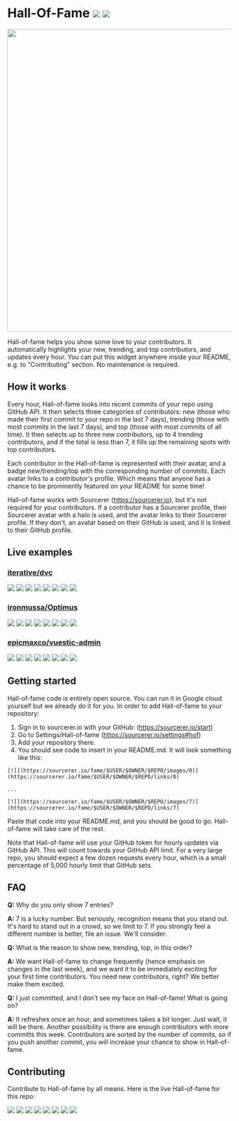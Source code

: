 # Hall-Of-Fame [![](https://img.shields.io/github/release/sourcerer-io/hall-of-fame.svg?colorB=58839b)](https://github.com/sourcerer-io/hall-of-fame/releases) [![](https://img.shields.io/github/license/sourcerer-io/hall-of-fame.svg?colorB=ff0000)](https://github.com/sourcerer-io/hall-of-fame/blob/master/LICENSE.md)

<img src="https://user-images.githubusercontent.com/20287615/43668986-d98186cc-9734-11e8-9c3e-3956a512be04.png" width="680px">

Hall-of-fame helps you show some love to your contributors. It automatically highlights your new, trending, and top contributors, and updates every hour. You can put this widget anywhere inside your README, e.g. to "Contributing" section. No maintenance is required.

## How it works

Every hour, Hall-of-fame looks into recent commits of your repo using GitHub API. It then selects three categories of contributors: new (those who made their first commit to your repo in the last 7 days), trending (those with most commits in the last 7 days), and top (those with most commits of all time). It then selects up to three new contributors, up to 4 trending contributors, and if the total is less than 7, it fills up the remaining spots with top contributors.

Each contributor in the Hall-of-fame is represented with their avatar, and a badge new/trending/top with the corresponding number of commits. Each avatar links to a contributor's profile. Which means that anyone has a chance to be prominently featured on your README for some time!

Hall-of-fame works with Sourcerer (https://sourcerer.io), but it's not required for your contributors. If a contributor has a Sourcerer profile, their Sourcerer avatar with a halo is used, and the avatar links to their Sourcerer profile. If they don't, an avatar based on their GitHub is used, and it is linked to their GitHub profile.

## Live examples

### [iterative/dvc](https://github.com/iterative/dvc)

[![](https://sourcerer.io/fame/efiop/iterative/dvc/images/0)](https://sourcerer.io/fame/efiop/iterative/dvc/links/0)
[![](https://sourcerer.io/fame/efiop/iterative/dvc/images/1)](https://sourcerer.io/fame/efiop/iterative/dvc/links/1)
[![](https://sourcerer.io/fame/efiop/iterative/dvc/images/2)](https://sourcerer.io/fame/efiop/iterative/dvc/links/2)
[![](https://sourcerer.io/fame/efiop/iterative/dvc/images/3)](https://sourcerer.io/fame/efiop/iterative/dvc/links/3)
[![](https://sourcerer.io/fame/efiop/iterative/dvc/images/4)](https://sourcerer.io/fame/efiop/iterative/dvc/links/4)
[![](https://sourcerer.io/fame/efiop/iterative/dvc/images/5)](https://sourcerer.io/fame/efiop/iterative/dvc/links/5)
[![](https://sourcerer.io/fame/efiop/iterative/dvc/images/6)](https://sourcerer.io/fame/efiop/iterative/dvc/links/6)
[![](https://sourcerer.io/fame/efiop/iterative/dvc/images/7)](https://sourcerer.io/fame/efiop/iterative/dvc/links/7)

### [ironmussa/Optimus](https://github.com/ironmussa/Optimus)

[![](https://sourcerer.io/fame/FavioVazquez/ironmussa/Optimus/images/0)](https://sourcerer.io/fame/FavioVazquez/ironmussa/Optimus/links/0)
[![](https://sourcerer.io/fame/FavioVazquez/ironmussa/Optimus/images/1)](https://sourcerer.io/fame/FavioVazquez/ironmussa/Optimus/links/1)
[![](https://sourcerer.io/fame/FavioVazquez/ironmussa/Optimus/images/2)](https://sourcerer.io/fame/FavioVazquez/ironmussa/Optimus/links/2)
[![](https://sourcerer.io/fame/FavioVazquez/ironmussa/Optimus/images/3)](https://sourcerer.io/fame/FavioVazquez/ironmussa/Optimus/links/3)
[![](https://sourcerer.io/fame/FavioVazquez/ironmussa/Optimus/images/4)](https://sourcerer.io/fame/FavioVazquez/ironmussa/Optimus/links/4)
[![](https://sourcerer.io/fame/FavioVazquez/ironmussa/Optimus/images/5)](https://sourcerer.io/fame/FavioVazquez/ironmussa/Optimus/links/5)
[![](https://sourcerer.io/fame/FavioVazquez/ironmussa/Optimus/images/6)](https://sourcerer.io/fame/FavioVazquez/ironmussa/Optimus/links/6)
[![](https://sourcerer.io/fame/FavioVazquez/ironmussa/Optimus/images/7)](https://sourcerer.io/fame/FavioVazquez/ironmussa/Optimus/links/7)


### [epicmaxco/vuestic-admin](https://github.com/epicmaxco/vuestic-admin)
[![](https://sourcerer.io/fame/yandzee/epicmaxco/vuestic-admin/images/0)](https://sourcerer.io/fame/yandzee/epicmaxco/vuestic-admin/links/0)
[![](https://sourcerer.io/fame/yandzee/epicmaxco/vuestic-admin/images/1)](https://sourcerer.io/fame/yandzee/epicmaxco/vuestic-admin/links/1)
[![](https://sourcerer.io/fame/yandzee/epicmaxco/vuestic-admin/images/2)](https://sourcerer.io/fame/yandzee/epicmaxco/vuestic-admin/links/2)
[![](https://sourcerer.io/fame/yandzee/epicmaxco/vuestic-admin/images/3)](https://sourcerer.io/fame/yandzee/epicmaxco/vuestic-admin/links/3)
[![](https://sourcerer.io/fame/yandzee/epicmaxco/vuestic-admin/images/4)](https://sourcerer.io/fame/yandzee/epicmaxco/vuestic-admin/links/4)
[![](https://sourcerer.io/fame/yandzee/epicmaxco/vuestic-admin/images/5)](https://sourcerer.io/fame/yandzee/epicmaxco/vuestic-admin/links/5)
[![](https://sourcerer.io/fame/yandzee/epicmaxco/vuestic-admin/images/6)](https://sourcerer.io/fame/yandzee/epicmaxco/vuestic-admin/links/6)
[![](https://sourcerer.io/fame/yandzee/epicmaxco/vuestic-admin/images/7)](https://sourcerer.io/fame/yandzee/epicmaxco/vuestic-admin/links/7)

## Getting started

Hall-of-fame code is entirely open source. You can run it in Google cloud yourself but we already do it for you. In order to add Hall-of-fame to your repository:

1. Sign in to sourcerer.io with your GitHub: (https://sourcerer.io/start)
2. Go to Settings/Hall-of-fame (https://sourcerer.io/settings#hof)
3. Add your repository there.
4. You should see code to insert in your README.md. It will look something like this:

```
[![](https://sourcerer.io/fame/$USER/$OWNER/$REPO/images/0)](https://sourcerer.io/fame/$USER/$OWNER/$REPO/links/0)

...

[![](https://sourcerer.io/fame/$USER/$OWNER/$REPO/images/7)](https://sourcerer.io/fame/$USER/$OWNER/$REPO/links/7)
```
Paste that code into your README.md, and you should be good to go. Hall-of-fame will take care of the rest.

Note that Hall-of-fame will use your GitHub token for hourly updates via GitHub API. This will count towards your GitHub API limit. For a very large repo, you should expect a few dozen requests every hour, which is a small percentage of 5,000 hourly limit that GitHub sets.

## FAQ

**Q:** Why do you only show 7 entries?

**A:** 7 is a lucky number. But seriously, recognition means that you stand out. It's hard to stand out in a crowd, so we limit to 7. If you strongly feel a different number is better, file an issue. We'll consider.

**Q:** What is the reason to show new, trending, top, in this order?

**A:** We want Hall-of-fame to change frequently (hence emphasis on changes in the last week), and we want it to be immediately exciting for your first time contributors. You need new contributors, right? We better make them excited.

**Q:** I just committed, and I don't see my face on Hall-of-fame! What is going on?

**A:** It refreshes once an hour, and sometimes takes a bit longer. Just wait, it will be there. Another possibility is there are enough contributors with more committs this week. Contributors are sorted by the number of commits, so if you push another commit, you will increase your chance to show in Hall-of-fame.

## Contributing

Contribute to Hall-of-fame by all means. Here is the live Hall-of-fame for this repo:

[![](https://sourcerer.io/fame/sergey48k/sourcerer-io/hall-of-fame/images/0)](https://sourcerer.io/fame/sergey48k/sourcerer-io/hall-of-fame/links/0)
[![](https://sourcerer.io/fame/sergey48k/sourcerer-io/hall-of-fame/images/1)](https://sourcerer.io/fame/sergey48k/sourcerer-io/hall-of-fame/links/1)
[![](https://sourcerer.io/fame/sergey48k/sourcerer-io/hall-of-fame/images/2)](https://sourcerer.io/fame/sergey48k/sourcerer-io/hall-of-fame/links/2)
[![](https://sourcerer.io/fame/sergey48k/sourcerer-io/hall-of-fame/images/3)](https://sourcerer.io/fame/sergey48k/sourcerer-io/hall-of-fame/links/3)
[![](https://sourcerer.io/fame/sergey48k/sourcerer-io/hall-of-fame/images/4)](https://sourcerer.io/fame/sergey48k/sourcerer-io/hall-of-fame/links/4)
[![](https://sourcerer.io/fame/sergey48k/sourcerer-io/hall-of-fame/images/5)](https://sourcerer.io/fame/sergey48k/sourcerer-io/hall-of-fame/links/5)
[![](https://sourcerer.io/fame/sergey48k/sourcerer-io/hall-of-fame/images/6)](https://sourcerer.io/fame/sergey48k/sourcerer-io/hall-of-fame/links/6)
[![](https://sourcerer.io/fame/sergey48k/sourcerer-io/hall-of-fame/images/7)](https://sourcerer.io/fame/sergey48k/sourcerer-io/hall-of-fame/links/7)
